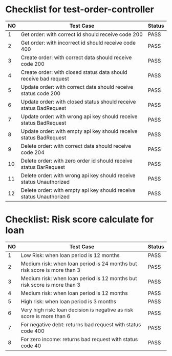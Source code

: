 # Checklist for test-order-controller

| NO | Test Case                                                           | Status |
|----|---------------------------------------------------------------------|--------|
| 1  | Get order: with correct id should receive code 200                  | PASS   |
| 2  | Get order: with incorrect id should receive code 400                | PASS   |
| 3  | Create order: with correct data should receive code 200             | PASS   |
| 4  | Create order: with closed status data should receive bad request    | PASS   |
| 5  | Update order: with correct data should receive status code 200      | PASS   |
| 6  | Update order: with closed status should receive status BadRequest   | PASS   |
| 7  | Update order: with wrong api key should receive status BadRequest   | PASS   |
| 8  | Update order: with empty api key should receive status BadRequest   | PASS   |
| 9  | Delete order: with correct data should receive code 204             | PASS   |
| 10 | Delete order: with zero order id should receive status BarRequest   | PASS   |
| 11 | Delete order: with wrong api key should receive status Unauthorized | PASS   |
| 12 | Delete order: with empty api key should receive status Unauthorized | PASS   |

# Checklist: Risk score calculate for loan

| NO | Test Case                                                                 | Status |
|----|---------------------------------------------------------------------------|--------|
| 1  | Low Risk: when loan period is 12 months                                   | PASS   |
| 2  | Medium risk: when loan period is 24 months but risk score is more than 3  | PASS   |
| 3  | Medium risk: when loan period is 12 months but risk score is more than 3  | PASS   |
| 4  | Medium risk: when loan period is 12 months                                | PASS   |
| 5  | High risk: when loan period is 3 months                                   | PASS   |
| 6  | Very high risk: loan decision is negative as risk score is more than 6    | PASS   |
| 7  | For negative debt: returns bad request with status code 400	              | PASS   |
| 8  | For zero income: returns bad request with status code 40                  | PASS   |